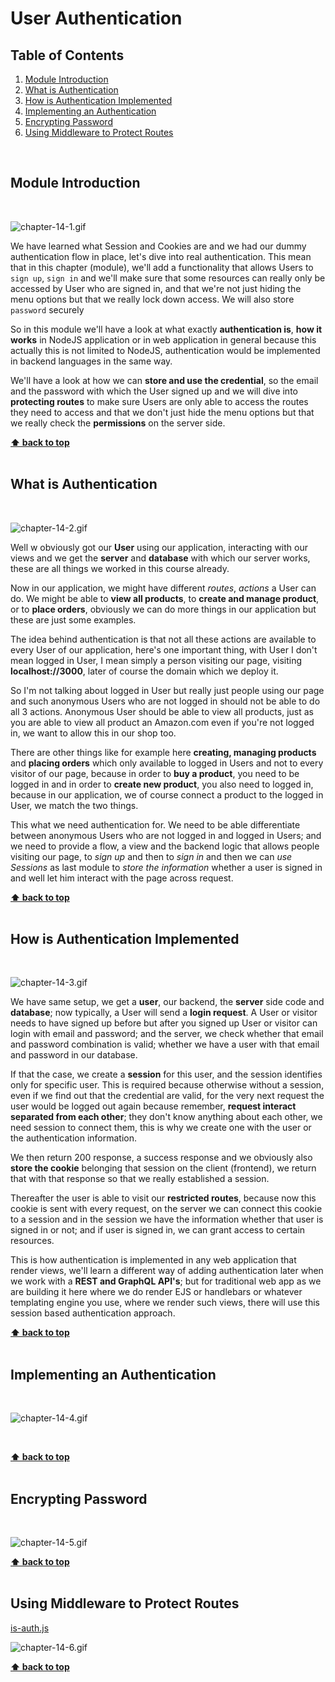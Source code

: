 # User Authentication

## Table of Contents
1. [Module Introduction](#module-introduction)
2. [What is Authentication](#what-is-authentication)
3. [How is Authentication Implemented](#how-is-authentication-implemented)
5. [Implementing an Authentication](#implementing-an-authentication)
6. [Encrypting Password](#encrypting-password)
7. [Using Middleware to Protect Routes](#using-middleware-to-protect-routes)

<br/>

## Module Introduction
<br/>

![chapter-14-1.gif](./images/gif/chapter-14-1.gif "Module Introduction")

We have learned what Session and Cookies are and we had our dummy authentication
flow in place, let's dive into real authentication. This mean that in this
chapter (module), we'll add a functionality that allows Users to `sign up`,
`sign in` and we'll make sure that some resources can really only be accessed by
User who are signed in, and that we're not just hiding the menu options but that
we really lock down access. We will also store `password` securely

So in this module we'll have a look at what exactly **authentication is**, **how
it works** in NodeJS application or in web application in general because this
actually this is not limited to NodeJS, authentication would be implemented in
backend languages in the same way.

We'll have a look at how we can **store and use the credential**, so the email
and the password with which the User signed up and we will dive into **protecting
routes** to make sure Users are only able to access the routes they need to
access and that we don't just hide the menu options but that we really check the
**permissions** on the server side.

**[⬆ back to top](#table-of-contents)**
<br/>
<br/>

## What is Authentication
<br/>

![chapter-14-2.gif](./images/gif/chapter-14-2.gif "What is authentication")
<br/>

Well w obviously got our **User** using our application, interacting with our
views and we get the **server** and **database** with which our server works,
these are all things we worked in this course already.

Now in our application, we might have different _routes_, _actions_ a User can
do. We might be able to **view all products**, to **create and manage product**,
or to **place orders**, obviously we can do more things in our application but
these are just some examples.

The idea behind authentication is that not all these actions are available to
every User of our application, here's one important thing, with User I don't
mean logged in User, I mean simply a person visiting our page, visiting
**localhost://3000**, later of course the domain which we deploy it.

So I'm not talking about logged in User but really just people using our page
and such anonymous Users who are not logged in should not be able to do all
3 actions. Anonymous User should be able to view all products, just as you are
able to view all product an Amazon.com even if you're not logged in, we want to
allow this in our shop too.

There are other things like for example here **creating, managing products** and
**placing orders** which only available to logged in Users and not to every
visitor of our page, because in order to **buy a product**, you need to be logged in
and in order to **create new product**, you also need to logged in, because in
our application, we of course connect a product to the logged in User, we match
the two things.

This what we need authentication for. We need to be able differentiate between
anonymous Users who are not logged in and logged in Users; and we need to
provide a flow, a view and the backend logic that allows people visiting our
page, to _sign up_ and then to _sign in_ and then we can _use Sessions_ as last
module  to _store the information_ whether a user is signed in and well let him
interact with the page across request.

**[⬆ back to top](#table-of-contents)**
<br/>
<br/>

## How is Authentication Implemented
<br/>

![chapter-14-3.gif](./images/gif/chapter-14-3.gif "how is authentication implemented")
<br/>

We have same setup, we get a **user**, our backend, the **server** side code and
**database**; now typically, a User will send a **login request**. A User or
visitor needs to have signed up before but after you signed up User or visitor
can login with email and password; and the server, we check whether that email
and password combination is valid; whether we have a user with that email and
password in our database.

If that the case, we create a **session** for this user, and the session
identifies only for specific user. This is required because otherwise without
a session, even if we find out that the credential are valid, for the very next
request the user would be logged out again because remember, **request interact
separated from each other**; they don't know anything about each other, we need
session to connect them, this is why we create one with the user or the
authentication information.

We then return 200 response, a success response and we obviously also **store the
cookie** belonging that session on the client (frontend), we return that with
that response so that we really established a session.

Thereafter the user is able to visit our **restricted routes**, because now this
cookie is sent with every request, on the server we can connect this cookie to
a session and in the session we have the information whether that user is signed
in or not; and if user is signed in, we can grant access to certain resources.

This is how authentication is implemented in any web application that render
views, we'll learn a different way of adding authentication later when we work
with a **REST and GraphQL API's**; but for traditional web app as we are
building it here where we do render EJS or handlebars or whatever templating
engine you use, where we render such views, there will use this session based
authentication approach.

**[⬆ back to top](#table-of-contents)**
<br/>
<br/>

## Implementing an Authentication
<br/>

![chapter-14-4.gif](./images/gif/chapter-14-4.gif "Implementing an Authentication")

<br/>

**[⬆ back to top](#table-of-contents)**
<br/>
<br/>

## Encrypting Password
<br/>

![chapter-14-5.gif](./images/gif/chapter-14-5.gif "Encrypting password")
<br/>

**[⬆ back to top](#table-of-contents)**
<br/>
<br/>

## Using Middleware to Protect Routes

[is-auth.js](../project-10/middleware/is-auth.js)
<br/>

![chapter-14-6.gif](./images/gif/chapter-14-6.gif "Using Middleware to protect routes")
<br/>

**[⬆ back to top](#table-of-contents)**
<br/>
<br/>
